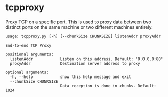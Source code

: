 # tcpproxy
Proxy TCP on a specific port. This is used to proxy data between two distinct ports on the same machine or two different machines entirely.

```
usage: tcpproxy.py [-h] [--chunkSize CHUNKSIZE] listenAddr proxyAddr

End-to-end TCP Proxy

positional arguments:
  listenAddr            Listen on this address. Default: "0.0.0.0:80"
  proxyAddr             Destination server address to proxy

optional arguments:
  -h, --help            show this help message and exit
  --chunkSize CHUNKSIZE
                        Data reception is done in chunks. Default: 1024
```
